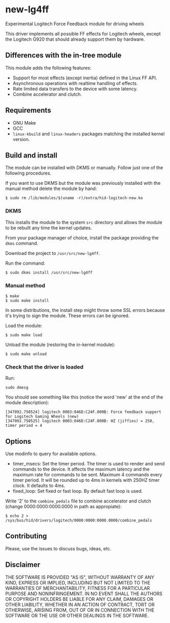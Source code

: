 # new-lg4ff

Experimental Logitech Force Feedback module for driving wheels

This driver implements all possible FF effects for Logitech wheels, except the
Logitech G920 that should already support them by hardware.

## Differences with the in-tree module

This module adds the following features:

 - Support for most effects (except inertia) defined in the Linux FF API.
 - Asynchronous operations with realtime handling of effects.
 - Rate limited data transfers to the device with some latency.
 - Combine accelerator and clutch.

## Requirements

 - GNU Make
 - GCC
 - `linux-kbuild` and `linux-headers` packages matching the installed kernel
   version.

## Build and install

The module can be installed with DKMS or manually. Follow just one of the
following procedures.

If you want to use DKMS but the module was previously installed with the manual
method delete the module by hand:

`$ sudo rm /lib/modules/$(uname -r)/extra/hid-logitech-new.ko`

### DKMS

This installs the module to the system `src` directory and allows the module to
be rebuilt any time the kernel updates.

From your package manager of choice, install the package providing the `dkms` command.

Download the project to `/usr/src/new-lg4ff`.

Run the command:

`$ sudo dkms install /usr/src/new-lg4ff`

### Manual method

```
$ make
$ sudo make install
```

In some distributions, the install step might throw some SSL errors because
it's trying to sign the module. These errors can be ignored.

Load the module:

`$ sudo make load`

Unload the module (restoring the in-kernel module):

`$ sudo make unload`

### Check that the driver is loaded

Run:

`sudo dmesg`

You should see something like this (notice the word 'new' at the end of the
module description):

```
[347092.750524] logitech 0003:046D:C24F.000B: Force feedback support for Logitech Gaming Wheels (new)
[347092.750525] logitech 0003:046D:C24F.000B: HZ (jiffies) = 250, timer period = 4
```

## Options

Use modinfo to query for available options.

 - timer_msecs: Set the timer period. The timer is used to render and send
   commands to the device. It affects the maximum latency and the maximum rate
   for commands to be sent. Maximum 4 commands every timer period. It will be
   rounded up to 4ms in kernels with 250HZ timer clock. It defaults to 4ms.
 - fixed_loop: Set fixed or fast loop. By default fast loop is used.

Write '2' to the `combine_pedals` file to combine accelerator and clutch
(change 0000:0000:0000.0000 in path as appropiate):

`$ echo 2 > /sys/bus/hid/drivers/logitech/0000:0000:0000.0000/combine_pedals`

## Contributing

Please, use the issues to discuss bugs, ideas, etc.

## Disclaimer

THE SOFTWARE IS PROVIDED "AS IS", WITHOUT WARRANTY OF ANY KIND, EXPRESS OR
IMPLIED, INCLUDING BUT NOT LIMITED TO THE WARRANTIES OF MERCHANTABILITY,
FITNESS FOR A PARTICULAR PURPOSE AND NONINFRINGEMENT. IN NO EVENT SHALL THE
AUTHORS OR COPYRIGHT HOLDERS BE LIABLE FOR ANY CLAIM, DAMAGES OR OTHER
LIABILITY, WHETHER IN AN ACTION OF CONTRACT, TORT OR OTHERWISE, ARISING FROM,
OUT OF OR IN CONNECTION WITH THE SOFTWARE OR THE USE OR OTHER DEALINGS IN THE
SOFTWARE.
